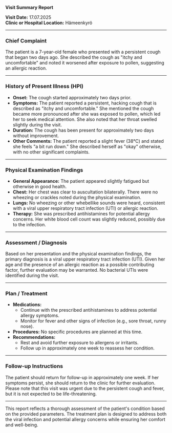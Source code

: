 

**Visit Summary Report**

**Visit Date:** 17.07.2025  
**Clinic or Hospital Location:** Hämeenkyrö  

---

### **Chief Complaint**
The patient is a 7-year-old female who presented with a persistent cough that began two days ago. She described the cough as "itchy and uncomfortable" and noted it worsened after exposure to pollen, suggesting an allergic reaction.

---

### **History of Present Illness (HPI)**
- **Onset:** The cough started approximately two days prior.
- **Symptoms:** The patient reported a persistent, hacking cough that is described as "itchy and uncomfortable." She mentioned the cough became more pronounced after she was exposed to pollen, which led her to seek medical attention. She also noted that her throat swelled slightly during the visit.
- **Duration:** The cough has been present for approximately two days without improvement.
- **Other Comments:** The patient reported a slight fever (38°C) and stated she feels "a bit run down." She described herself as "okay" otherwise, with no other significant complaints.

---

### **Physical Examination Findings**
- **General Appearance:** The patient appeared slightly fatigued but otherwise in good health.
- **Chest:** Her chest was clear to auscultation bilaterally. There were no wheezing or crackles noted during the physical examination.
- **Lungs:** No wheezing or other whebellike sounds were heard, consistent with a viral upper respiratory tract infection (UTI) or allergic reaction.
- **Therapy:** She was prescribed antihistamines for potential allergy concerns. Her white blood cell count was slightly reduced, possibly due to the infection.

---

### **Assessment / Diagnosis**
Based on her presentation and the physical examination findings, the primary diagnosis is a viral upper respiratory tract infection (UTI). Given her age and the presence of an allergic reaction as a possible contributing factor, further evaluation may be warranted. No bacterial UTIs were identified during the visit.

---

### **Plan / Treatment**
- **Medications:** 
  - Continue with the prescribed antihistamines to address potential allergy symptoms.
  - Monitor for fever and other signs of infection (e.g., sore throat, runny nose).
- **Procedures:** No specific procedures are planned at this time.
- **Recommendations:**
  - Rest and avoid further exposure to allergens or irritants.
  - Follow up in approximately one week to reassess her condition.

---

### **Follow-up Instructions**
The patient should return for follow-up in approximately one week. If her symptoms persist, she should return to the clinic for further evaluation. Please note that this visit was urgent due to the persistent cough and fever, but it is not expected to be life-threatening.

---

This report reflects a thorough assessment of the patient's condition based on the provided parameters. The treatment plan is designed to address both the viral infection and potential allergy concerns while ensuring her comfort and well-being.